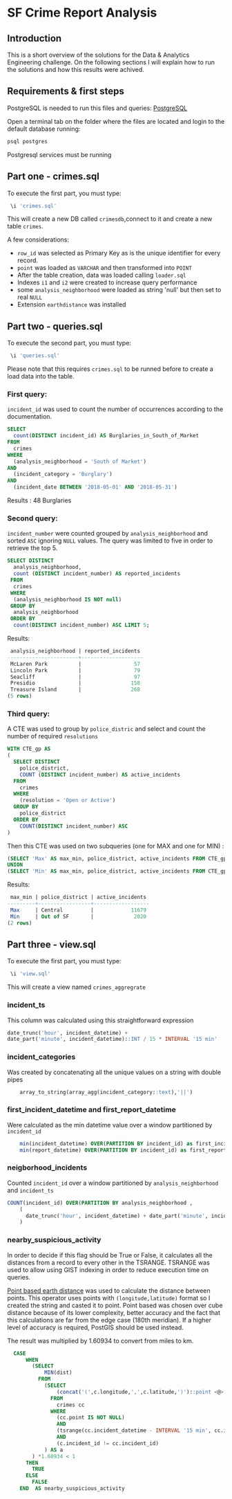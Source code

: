 # SF Crime Report Analysis


## Introduction

This is a short overview of the solutions for the Data & Analytics Engineering challenge. On the following sections I will explain how to run the solutions and how this results were achived.


## Requirements & first steps

PostgreSQL is needed to run this files and queries: [PostgreSQL](https://www.postgresql.org/) 

Open a terminal tab on the folder where the files are located and login to the default database running:
```bash
psql postgres
```
Postgresql services must be running

## Part one - crimes.sql
To execute the first part, you must type:

```sql
 \i 'crimes.sql'
```
This will create a new DB called `crimesdb`,connect to it and create a new table `crimes`. 

A few considerations:
* `row_id` was selected as Primary Key as is the unique identifier for every record.
* `point` was loaded as `VARCHAR` and then transformed into `POINT`
*  After the table creation, data was loaded calling `loader.sql` 
* Indexes `i1` and `i2` were created to increase query performance
* some `analysis_neighborhood` were loaded as string 'null' but then set to real `NULL`
* Extension `earthdistance` was installed

## Part two - queries.sql
To execute the second part, you must type:

```sql
 \i 'queries.sql'
```
Please note that this requires `crimes.sql` to be runned before to create a load data into the table.
### First query:
`incident_id` was used to count the number of occurrences according to the documentation.
```sql
SELECT 
  count(DISTINCT incident_id) AS Burglaries_in_South_of_Market 
FROM 
  crimes
WHERE 
  (analysis_neighborhood = 'South of Market') 
AND 
  (incident_category = 'Burglary') 
AND 
  (incident_date BETWEEN '2018-05-01' AND '2018-05-31')
```
Results : 48 Burglaries
### Second query:
`incident_number` were counted grouped by `analysis_neighborhood` and sorted `ASC` ignoring `NULL` values. The query was limited to five in order to retrieve the top 5.
```sql
SELECT DISTINCT 
  analysis_neighborhood,
  count (DISTINCT incident_number) AS reported_incidents 
 FROM 
  crimes 
 WHERE 
  (analysis_neighborhood IS NOT null)  
 GROUP BY 
  analysis_neighborhood 
 ORDER BY 
  count(DISTINCT incident_number) ASC LIMIT 5;
```
Results:
```sql
 analysis_neighborhood | reported_incidents 
-----------------------+--------------------
 McLaren Park          |                 57
 Lincoln Park          |                 79
 Seacliff              |                 97
 Presidio              |                158
 Treasure Island       |                268
(5 rows)
```
### Third query:
A CTE was used to group by `police_distric` and select and count the number of required `resolutions` 
```sql
WITH CTE_gp AS 
(
  SELECT DISTINCT
    police_district,
    COUNT (DISTINCT incident_number) AS active_incidents 
  FROM
    crimes 
  WHERE
    (resolution = 'Open or Active')
  GROUP BY
    police_district 
  ORDER BY
    COUNT(DISTINCT incident_number) ASC
)
```
Then this CTE was used on two subqueries (one for MAX and one for MIN) :
```sql
(SELECT 'Max' AS max_min, police_district, active_incidents FROM CTE_gp ORDER BY active_incidents DESC LIMIT 1)
UNION
(SELECT 'Min' AS max_min, police_district, active_incidents FROM CTE_gp ORDER BY active_incidents ASC LIMIT 1);
```
Results:
```sql
 max_min | police_district | active_incidents 
---------+-----------------+------------------
 Max     | Central         |            11679
 Min     | Out of SF       |             2020
(2 rows)
```


## Part three - view.sql
To execute the first part, you must type:

```sql
 \i 'view.sql'
```
This will create a view named `crimes_aggregrate`
### incident_ts
This column was calculated using this straightforward expression 
```sql
date_trunc('hour', incident_datetime) + 
date_part('minute', incident_datetime)::INT / 15 * INTERVAL '15 min'
```
### incident_categories
Was created by concatenating all the unique values on a string with double pipes
```sql
    array_to_string(array_agg(incident_category::text),'||')
```
### first_incident_datetime and first_report_datetime 
Were calculated as the min datetime value over a window partitioned by `incident_id` 
```sql
    min(incident_datetime) OVER(PARTITION BY incident_id) as first_incident_datetime,
    min(report_datetime) OVER(PARTITION BY incident_id) as first_report_datetime,
```
### neigborhood_incidents
Counted `incident_id` over a window partitioned by `analysis_neighborhood` and `incident_ts`
```sql
COUNT(incident_id) OVER(PARTITION BY analysis_neighborhood , 
    (
      date_trunc('hour', incident_datetime) + date_part('minute', incident_datetime)::INT / 15 * INTERVAL '15 min'
    )
```

### nearby_suspicious_activity
In order to decide if this flag should be True or False, it calculates all the distances from a record to every other in the TSRANGE. TSRANGE was used to allow using GIST indexing in order to reduce execution time on queries.

[Point based earth distance](https://www.postgresql.org/docs/9.3/earthdistance.html) was used to calculate the distance between points. This operator uses points with `(longitude,latitude)` format so I created the string and casted it to point.
Point based was chosen over cube distance because of its lower complexity, better accuracy and the fact that this calculations are far from the edge case (180th meridian).
If a higher level of accuracy is required, PostGIS should be used instead.


The result was multiplied by 1.60934 to convert from miles to km.

```sql
  CASE
      WHEN
        (SELECT
            MIN(dist) 
          FROM
            (SELECT
                (concat('(',c.longitude,',',c.latitude,')')::point <@> concat('(',cc.longitude,',',cc.latitude,')')::point) AS dist 
              FROM
                crimes cc 
              WHERE
                (cc.point IS NOT NULL)
                AND 
                (tsrange(cc.incident_datetime - INTERVAL '15 min', cc.incident_datetime + INTERVAL '15 min', '[]') @> c.incident_datetime)
                AND 
                (c.incident_id != cc.incident_id)
            ) AS a
        ) *1.60934 < 1 
      THEN
        TRUE 
      ELSE
        FALSE 
    END  AS nearby_suspicious_activity 
```

